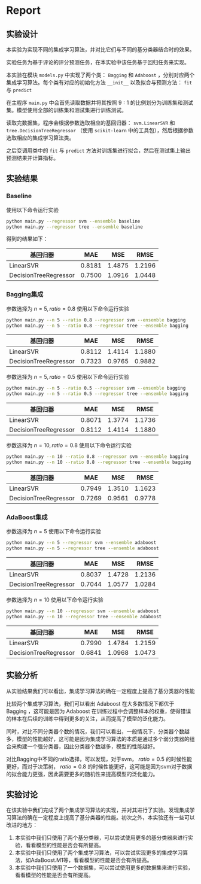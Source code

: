 # Report

## 实验设计

本实验为实现不同的集成学习算法，并对比它们与不同的基分类器结合时的效果。

实验任务为基于评论的评分预测任务，在本实验中该任务基于回归任务来实现。

本实验在模块 `models.py` 中实现了两个类： `Bagging` 和 `Adaboost` ，分别对应两个集成学习算法。每个类有对应的初始化方法 `__init__` 以及拟合与预测方法： `fit` 与 `predict`

在主程序 `main.py` 中会首先读取数据并将其按照 $9:1$ 的比例划分为训练集和测试集。模型使用全部的训练集和测试集进行训练测试。

读取完数据集，程序会根据参数选取相应的基回归器： `svm.LinearSVR` 和 `tree.DecisionTreeRegressor` （使用 `scikit-learn` 中的工具包），然后根据参数选取相应的集成学习算法类。

之后变调用类中的 `fit` 与 `predict` 方法对训练集进行拟合，然后在测试集上输出预测结果并计算指标。

## 实验结果

### Baseline
使用以下命令运行实验

```bash
python main.py --regressor svm --ensemble baseline
python main.py --regressor tree --ensemble baseline
```
得到的结果如下：

|基回归器|MAE|MSE|RMSE|
|---|---|---|---|
|LinearSVR|0.8181|1.4875|1.2196|
|DecisionTreeRegressor|0.7500|1.0916|1.0448|

### Bagging集成

参数选择为 $n=5, ratio=0.8$ 
使用以下命令运行实验

```bash
python main.py --n 5 --ratio 0.8 --regressor svm --ensemble bagging
python main.py --n 5 --ratio 0.8 --regressor tree --ensemble bagging
```

|基回归器|MAE|MSE|RMSE|
|---|---|---|---|
|LinearSVR|0.8112|1.4114|1.1880|
|DecisionTreeRegressor|0.7323|0.9765|0.9882|

参数选择为 $n=5, ratio=0.5$
使用以下命令运行实验

```bash
python main.py --n 5 --ratio 0.5 --regressor svm --ensemble bagging
python main.py --n 5 --ratio 0.5 --regressor tree --ensemble bagging
```

|基回归器|MAE|MSE|RMSE|
|---|---|---|---|
|LinearSVR|0.8071|1.3774|1.1736|
|DecisionTreeRegressor|0.8112|1.4114|1.1880|

参数选择为 $n=10, ratio=0.8$
使用以下命令运行实验

```bash
python main.py --n 10 --ratio 0.8 --regressor svm --ensemble bagging
python main.py --n 10 --ratio 0.8 --regressor tree --ensemble bagging
```

|基回归器|MAE|MSE|RMSE|
|---|---|---|---|
|LinearSVR|0.7949|1.3510|1.1623|
|DecisionTreeRegressor|0.7269|0.9561|0.9778|

### AdaBoost集成

参数选择为 $n=5$
使用以下命令运行实验

```bash
python main.py --n 5 --regressor svm --ensemble adaboost
python main.py --n 5 --regressor tree --ensemble adaboost
```

|基回归器|MAE|MSE|RMSE|
|---|---|---|---|
|LinearSVR|0.8037|1.4728|1.2136|
|DecisionTreeRegressor|0.7044|1.0577|1.0284|

参数选择为 $n=10$
使用以下命令运行实验

```bash
python main.py --n 10 --regressor svm --ensemble adaboost
python main.py --n 10 --regressor tree --ensemble adaboost
```

|基回归器|MAE|MSE|RMSE|
|---|---|---|---|
|LinearSVR|0.7990|1.4784|1.2159|
|DecisionTreeRegressor|0.6841|1.0968|1.0473|


## 实验分析

从实验结果我们可以看出，集成学习算法的确在一定程度上提高了基分类器的性能

比较两个集成学习算法，我们可以看出 Adaboost 在大多数情况下都优于 Bagging ，这可能是因为 Adaboost 在训练过程中会调整样本的权重，使得错误的样本在后续的训练中得到更多的关注，从而提高了模型的泛化能力。

同时，对比不同分类器个数的情况，我们可以看出，一般情况下，分类器个数越多，模型的性能越好，这可能是因为集成学习算法的本质是通过多个弱分类器的组合来构建一个强分类器，因此分类器个数越多，模型的性能越好。

对比Bagging中不同的ratio选择，可以发现，对于svm， $ratio=0.5$ 的时候性能更好，而对于决策树， $ratio=0.8$ 的时候性能更好，这可能是因为svm对于数据的拟合能力更强，因此需要更多的随机性来提高模型的泛化能力。


## 实验讨论

在该实验中我们完成了两个集成学习算法的实现，并对其进行了实验。发现集成学习算法的确在一定程度上提高了基分类器的性能。初次之外，本实验还有一些可以改进的地方：

1. 本实验中我们只使用了两个基分类器，可以尝试使用更多的基分类器来进行实验，看看模型的性能是否会有所提高。
2. 本实验中我们只使用了两个集成学习算法，可以尝试实现更多的集成学习算法，如AdaBoost.M1等，看看模型的性能是否会有所提高。
3. 本实验中我们只使用了一个数据集，可以尝试使用更多的数据集来进行实验，看看模型的性能是否会有所提高。

